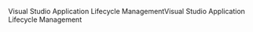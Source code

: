 <span data-ttu-id="55cb2-101">Visual Studio Application Lifecycle Management</span><span class="sxs-lookup"><span data-stu-id="55cb2-101">Visual Studio Application Lifecycle Management</span></span>